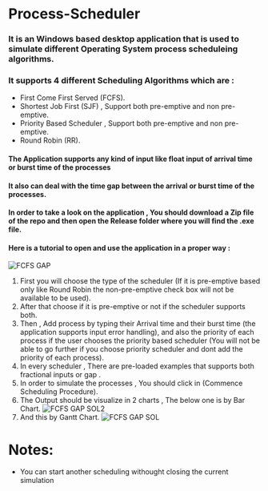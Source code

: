 # Process-Scheduler
### It is an Windows based desktop application that is used to simulate different Operating System process scheduleing algorithms.
### It supports 4 different Scheduling Algorithms which are :
* First Come First Served (FCFS).
* Shortest Job First (SJF) , Support both pre-emptive and non pre-emptive.
* Priority Based Scheduler , Support both pre-emptive and non pre-emptive.
* Round Robin (RR).

#### The Application supports any kind of input like float input of arrival time or burst time of the processes 
#### It also can deal with the time gap between the arrival or burst time of the processes.

#### In order to take a look on the application , You should download a Zip file of the repo and then open the Release folder where you will find the .exe file.

#### Here is a tutorial to open and use the application in a proper way : 

![FCFS GAP](https://user-images.githubusercontent.com/66043730/85196895-aab92b80-b2dd-11ea-86d7-f891575d3fe1.PNG)
1. First you will choose the type of the scheduler (If it is pre-emptive based only like Round Robin the non-pre-emptive check box will not be available to be used).
2. After that choose if it is pre-emptive or not if the scheduler supports both.
3. Then , Add process by typing their Arrival time and their burst time (the application supports input error handling), and also the priority of each process if the user chooses the priority based scheduler (You will not be able to go further if you choose priority scheduler and dont add the priority of each process).
4. In every scheduler , There are pre-loaded examples that supports both fractional inputs or gap .
5. In order to simulate the processes , You should click in (Commence Scheduling Procedure).
6. The Output should be visualize in 2 charts , The below one is by Bar Chart.
![FCFS GAP SOL2](https://user-images.githubusercontent.com/66043730/85196892-a987fe80-b2dd-11ea-858b-5a7ea4dca6e1.PNG)
7. And this by Gantt Chart.
![FCFS GAP SOL](https://user-images.githubusercontent.com/66043730/85196889-a856d180-b2dd-11ea-82e5-972e1cf93a43.PNG)


# Notes:
* You can start another scheduling withought closing the current simulation
